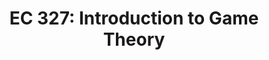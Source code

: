---
title: "EC 327: Introduction to Game Theory"
collection: teaching
# type: "Undergraduate courses"
permalink: /teaching/fa22
# venue: "Department of Economics, University of Oregon"
date-range: Fall 2022
# date: 2019-09-30
location: "Eugene, Oregon"
---